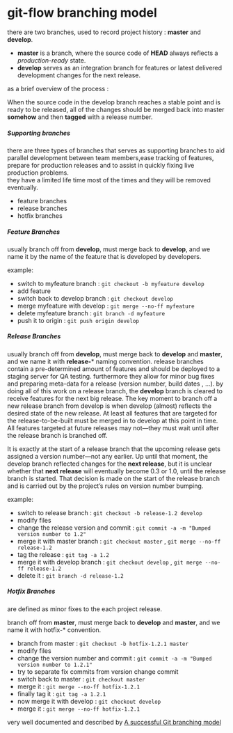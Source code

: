 # git-flow branching model

there are two branches, used to record project history : **master** and **develop**.  

*   **master** is a branch, where the source code of **HEAD** always reflects a *production-ready* state.
*   **develop** serves as an integration branch for features or latest delivered development changes for the next release.

 as a brief overview of the process :

When the source code in the develop branch reaches a stable point and is ready to be released, all of the changes should be merged back into master **somehow** and then **tagged** with a release number.  


##### Supporting branches 
  
  there are three types of branches that serves as supporting branches to aid parallel development between team members,ease tracking of features, prepare for production releases and to assist in quickly fixing live production problems.  
they have a limited life time most of the times and they will be removed eventually.  
  

*   feature branches
*   release branches
*	hotfix branches
  

##### Feature Branches

usually branch off from **develop**, must merge back to **develop**, and we name it by the name of the feature that is developed by developers.  

example:  

*   switch to myfeature branch : `git checkout -b myfeature develop`
*   add feature
*	switch back to develop branch : `git checkout develop`
*	merge myfeature with develop : `git merge --no-ff myfeature`
*	delete myfeature branch : `git branch -d myfeature`
*	push it to origin : `git push origin develop`  

##### Release Branches

usually branch off from **develop**, must merge back to **develop** and **master**, and we name it with **release-*** naming convention. release branches contain a pre-determined amount of features and  should be deployed to a staging
server for QA testing. furthermore they allow for minor bug fixes and preparing meta-data for a release (version number, build dates , ...). by doing all of this work on a release branch, the **develop** branch is cleared to receive
features for the next big release. The key moment to branch off a new release branch from develop is when develop (almost) reflects the desired state of the new release. At least all features that are targeted for the release-to-be-built must be merged in to develop at this point in time. All features targeted at future releases may not—they must wait until after the release branch is branched off.

It is exactly at the start of a release branch that the upcoming release gets assigned a version number—not any earlier. Up until that moment, the develop branch reflected changes for the **next release**, but it is unclear whether that **next release** will eventually become 0.3 or 1.0, until the release branch is started. That decision is made on the start of the release branch and is carried out by the project’s rules on version number bumping.

example:

*	switch to release branch : `git checkout -b release-1.2 develop`
*	modify files
*	change the release version and commit : `git commit -a -m "Bumped version number to 1.2"`
*	merge it with master branch : `git checkout master` , `git merge --no-ff release-1.2`
*	tag the release : `git tag -a 1.2`
*	merge it with develop branch : `git checkout develop` , `git merge --no-ff release-1.2`
*	delete it : `git branch -d release-1.2`

##### Hotfix Branches

are defined as minor fixes to the each project release.  

branch off from **master**, must merge back to **develop** and **master**, and we name it with hotfix-* convention.

*	branch from master : `git checkout -b hotfix-1.2.1 master`
*	modify files
*	change the version number and commit : `git commit -a -m "Bumped version number to 1.2.1"`
*	try to separate fix commits from version change commit
*	switch back to master : `git checkout master`
*	merge it : `git merge --no-ff hotfix-1.2.1`
*	finally tag it : `git tag -a 1.2.1`
*	now merge it with develop : `git checkout develop`
* merge it : `git merge --no-ff hotfix-1.2.1`


very well documented and described by [A successful Git branching model](https://nvie.com/posts/a-successful-git-branching-model)
